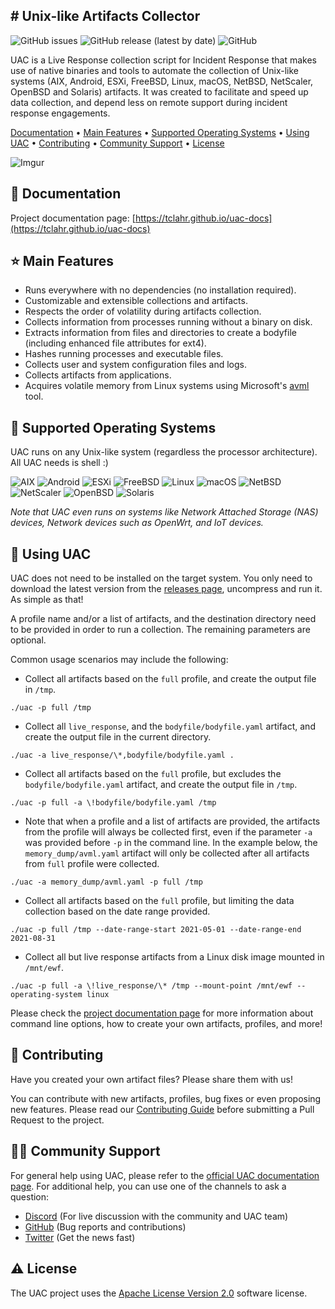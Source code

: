 ## # Unix-like Artifacts Collector

![GitHub issues](https://img.shields.io/github/issues/tclahr/uac)
![GitHub release (latest by date)](https://img.shields.io/github/v/release/tclahr/uac)
![GitHub](https://img.shields.io/github/license/tclahr/uac)

UAC is a Live Response collection script for Incident Response that makes use of native binaries and tools to automate the collection of Unix-like systems (AIX, Android, ESXi, FreeBSD, Linux, macOS, NetBSD, NetScaler, OpenBSD and Solaris) artifacts. It was created to facilitate and speed up data collection, and depend less on remote support during incident response engagements.

[Documentation](#documentation) •
[Main Features](#main-features) •
[Supported Operating Systems](#supported-operating-systems) •
[Using UAC](#using-uac) •
[Contributing](#contributing) •
[Community Support](#community-support) •
[License](#license)

![Imgur](https://i.imgur.com/1aEnAyA.gif)

## 📘 Documentation

Project documentation page: [https://tclahr.github.io/uac-docs](https://tclahr.github.io/uac-docs)

## ⭐️ Main Features

- Runs everywhere with no dependencies (no installation required).
- Customizable and extensible collections and artifacts.
- Respects the order of volatility during artifacts collection.
- Collects information from processes running without a binary on disk.
- Extracts information from files and directories to create a bodyfile (including enhanced file attributes for ext4).
- Hashes running processes and executable files.
- Collects user and system configuration files and logs.
- Collects artifacts from applications.
- Acquires volatile memory from Linux systems using Microsoft's [avml](https://github.com/microsoft/avml) tool.

## 💾 Supported Operating Systems

UAC runs on any Unix-like system (regardless the processor architecture). All UAC needs is shell :)

![AIX](https://img.shields.io/static/v1?label=&message=AIX&color=brightgreen&style=for-the-badge)
![Android](https://img.shields.io/static/v1?label=&message=Android&color=green&style=for-the-badge)
![ESXi](https://img.shields.io/static/v1?label=&message=ESXi&color=blue&style=for-the-badge)
![FreeBSD](https://img.shields.io/static/v1?label=&message=FreeBSD&color=red&style=for-the-badge)
![Linux](https://img.shields.io/static/v1?label=&message=Linux&color=lightgray&style=for-the-badge)
![macOS](https://img.shields.io/static/v1?label=&message=macOS&color=blueviolet&style=for-the-badge)
![NetBSD](https://img.shields.io/static/v1?label=&message=NetBSD&color=orange&style=for-the-badge)
![NetScaler](https://img.shields.io/static/v1?label=&message=NetScaler&color=blue&style=for-the-badge)
![OpenBSD](https://img.shields.io/static/v1?label=&message=OpenBSD&color=yellow&style=for-the-badge)
![Solaris](https://img.shields.io/static/v1?label=&message=Solaris&color=lightblue&style=for-the-badge)

*Note that UAC even runs on systems like Network Attached Storage (NAS) devices, Network devices such as OpenWrt, and IoT devices.*

## 🚀 Using UAC

UAC does not need to be installed on the target system. You only need to download the latest version from the [releases page](https://github.com/tclahr/uac/releases), uncompress and run it. As simple as that!

A profile name and/or a list of artifacts, and the destination directory need to be provided in order to run a collection. The remaining parameters are optional.

Common usage scenarios may include the following:

- Collect all artifacts based on the ```full``` profile, and create the output file in ```/tmp```.

```shell
./uac -p full /tmp
```

- Collect all ```live_response```, and the ```bodyfile/bodyfile.yaml``` artifact, and create the output file in the current directory.

```shell
./uac -a live_response/\*,bodyfile/bodyfile.yaml .
```

- Collect all artifacts based on the ```full``` profile, but excludes the ```bodyfile/bodyfile.yaml``` artifact, and create the output file in ```/tmp```. 

```shell
./uac -p full -a \!bodyfile/bodyfile.yaml /tmp
```

- Note that when a profile and a list of artifacts are provided, the artifacts from the profile will always be collected first, even if the parameter ```-a``` was provided before ```-p``` in the command line. In the example below, the ```memory_dump/avml.yaml``` artifact will only be collected after all artifacts from ```full``` profile were collected.

```shell
./uac -a memory_dump/avml.yaml -p full /tmp
```

- Collect all artifacts based on the ```full``` profile, but limiting the data collection based on the date range provided.

```shell
./uac -p full /tmp --date-range-start 2021-05-01 --date-range-end 2021-08-31
```

- Collect all but live response artifacts from a Linux disk image mounted in ```/mnt/ewf```.

```shell
./uac -p full -a \!live_response/\* /tmp --mount-point /mnt/ewf --operating-system linux
```

Please check the [project documentation page](https://tclahr.github.io/uac-docs) for more information about command line options, how to create your own artifacts, profiles, and more!

## 💙 Contributing

Have you created your own artifact files? Please share them with us!

You can contribute with new artifacts, profiles, bug fixes or even proposing new features. Please read our [Contributing Guide](CONTRIBUTING.md) before submitting a Pull Request to the project.

## 👨‍💻 Community Support

For general help using UAC, please refer to the [official UAC documentation page](https://tclahr.github.io/uac-docs). For additional help, you can use one of the channels to ask a question:

- [Discord](https://discord.com/invite/digitalforensics) (For live discussion with the community and UAC team)
- [GitHub](https://github.com/tclahr/uac/issues) (Bug reports and contributions)
- [Twitter](https://twitter.com/tclahr) (Get the news fast)

## ⚠️ License

The UAC project uses the [Apache License Version 2.0](LICENSE) software license.